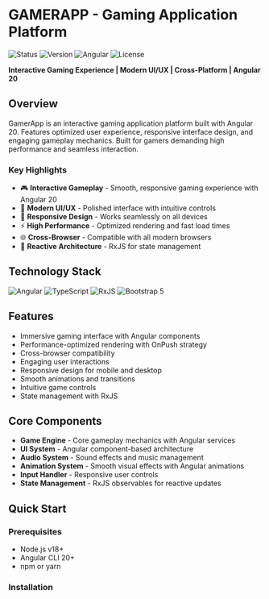 # GAMERAPP - Gaming Application Platform

![Status](https://img.shields.io/badge/Status-Active-brightgreen?style=for-the-badge)
![Version](https://img.shields.io/badge/Version-1.5.0-blue?style=for-the-badge)
![Angular](https://img.shields.io/badge/Angular-20-DD0031?style=for-the-badge)
![License](https://img.shields.io/badge/License-MIT-green?style=for-the-badge)

**Interactive Gaming Experience | Modern UI/UX | Cross-Platform | Angular 20**

## Overview

GamerApp is an interactive gaming application platform built with Angular 20. Features optimized user experience, responsive interface design, and engaging gameplay mechanics. Built for gamers demanding high performance and seamless interaction.

### Key Highlights

- 🎮 **Interactive Gameplay** - Smooth, responsive gaming experience with Angular 20
- 🎨 **Modern UI/UX** - Polished interface with intuitive controls
- 📱 **Responsive Design** - Works seamlessly on all devices
- ⚡ **High Performance** - Optimized rendering and fast load times
- 🌐 **Cross-Browser** - Compatible with all modern browsers
- 🔄 **Reactive Architecture** - RxJS for state management

## Technology Stack

![Angular](https://img.shields.io/badge/Angular%2020-DD0031?style=flat-square&logo=angular&logoColor=white)
![TypeScript](https://img.shields.io/badge/TypeScript-3178C6?style=flat-square&logo=typescript&logoColor=white)
![RxJS](https://img.shields.io/badge/RxJS-B7178C?style=flat-square&logo=reactivex&logoColor=white)
![Bootstrap 5](https://img.shields.io/badge/Bootstrap%205-7952B3?style=flat-square&logo=bootstrap&logoColor=white)

## Features

- Immersive gaming interface with Angular components
- Performance-optimized rendering with OnPush strategy
- Cross-browser compatibility
- Engaging user interactions
- Responsive design for mobile and desktop
- Smooth animations and transitions
- Intuitive game controls
- State management with RxJS

## Core Components

- **Game Engine** - Core gameplay mechanics with Angular services
- **UI System** - Angular component-based architecture
- **Audio System** - Sound effects and music management
- **Animation System** - Smooth visual effects with Angular animations
- **Input Handler** - Responsive user controls
- **State Management** - RxJS observables for reactive updates

## Quick Start

### Prerequisites
- Node.js v18+
- Angular CLI 20+
- npm or yarn

### Installation
```bash
